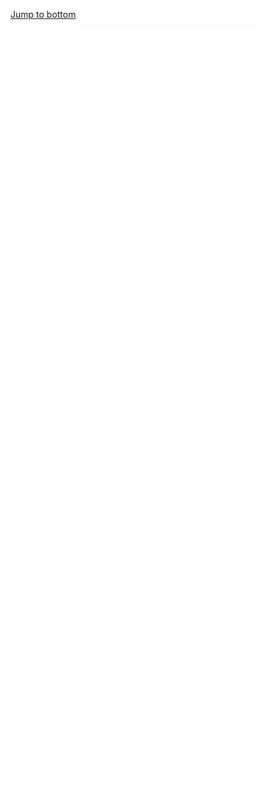<a href="#bottom">Jump to bottom</a>
<div  align="center">
  <img width="60%" alt="Metrics" src="https://github.com/TeodorVecerdi/TeodorVecerdi/blob/main/github-metrics.svg"/>
</div>
<span id="bottom"></span>
